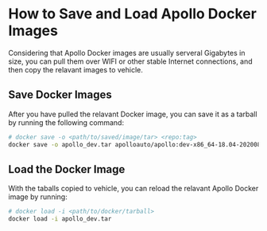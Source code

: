 # How to Save and Load Apollo Docker Images

Considering that Apollo Docker images are usually serveral Gigabytes in size,
you can pull them over WIFI or other stable Internet connections, and then
copy the relavant images to vehicle.

## Save Docker Images

After you have pulled the relavant Docker image, you can save it as a tarball
by running the following command:

```bash
# docker save -o <path/to/saved/image/tar> <repo:tag>
docker save -o apollo_dev.tar apolloauto/apollo:dev-x86_64-18.04-20200823_0534
```

## Load the Docker Image

With the taballs copied to vehicle, you can reload the relavant Apollo
Docker image by running:

```bash
# docker load -i <path/to/docker/tarball>
docker load -i apollo_dev.tar
```

